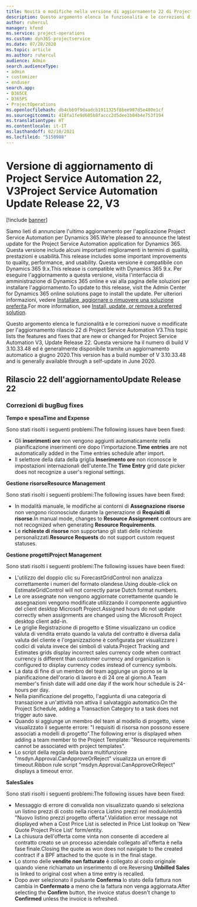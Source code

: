 ```yaml
---
title: Novità o modifiche nella versione di aggiornamento 22 di Project Service Automation V3
description: Questo argomento elenca le funzionalità e le correzioni disponibili nella versione di aggiornamento 22 di Project Service Automation V3.
author: ruhercul
manager: kfend
ms.service: project-operations
ms.custom: dyn365-projectservice
ms.date: 07/28/2020
ms.topic: article
ms.author: ruhercul
audience: Admin
search.audienceType:
- admin
- customizer
- enduser
search.app:
- D365CE
- D365PS
- ProjectOperations
ms.openlocfilehash: db4cbb9f9daadcb1911325f8bee987d5e480e1cf
ms.sourcegitcommit: 418fa1fe9d605b8faccc2d5dee1b04b4e753f194
ms.translationtype: HT
ms.contentlocale: it-IT
ms.lasthandoff: 02/10/2021
ms.locfileid: "5150988"
---
```

# <a name="project-service-automation-update-release-22-v3"></a><span data-ttu-id="1d0ac-103">Versione di aggiornamento di Project Service Automation 22, V3</span><span class="sxs-lookup"><span data-stu-id="1d0ac-103">Project Service Automation Update Release 22, V3</span></span>

[!include [banner](../includes/psa-now-project-operations.md)]

<span data-ttu-id="1d0ac-104">Siamo lieti di annunciare l'ultimo aggiornamento per l'applicazione Project Service Automation per Dynamics 365.</span><span class="sxs-lookup"><span data-stu-id="1d0ac-104">We’re pleased to announce the latest update for the Project Service Automation application for Dynamics 365.</span></span> <span data-ttu-id="1d0ac-105">Questa versione include alcuni importanti miglioramenti in termini di qualità, prestazioni e usabilità.</span><span class="sxs-lookup"><span data-stu-id="1d0ac-105">This release includes some important improvements to quality, performance, and usability.</span></span> <span data-ttu-id="1d0ac-106">Questa versione è compatibile con Dynamics 365 9.x.</span><span class="sxs-lookup"><span data-stu-id="1d0ac-106">This release is compatible with Dynamics 365 9.x.</span></span> <span data-ttu-id="1d0ac-107">Per eseguire l'aggiornamento a questa versione, visita l'interfaccia di amministrazione di Dynamics 365 online e vai alla pagina delle soluzioni per installare l'aggiornamento.</span><span class="sxs-lookup"><span data-stu-id="1d0ac-107">To update to this release, visit the Admin Center for Dynamics 365 online solutions page to install the update.</span></span> <span data-ttu-id="1d0ac-108">Per ulteriori informazioni, vedere [Installare, aggiornare o rimuovere una soluzione preferita](https://docs.microsoft.com/power-platform/admin/install-remove-preferred-solution).</span><span class="sxs-lookup"><span data-stu-id="1d0ac-108">For more information, see [Install, update, or remove a preferred solution](https://docs.microsoft.com/power-platform/admin/install-remove-preferred-solution).</span></span>

<span data-ttu-id="1d0ac-109">Questo argomento elenca le funzionalità e le correzioni nuove o modificate per l'aggiornamento rilascio 22 di Project Service Automation V3.</span><span class="sxs-lookup"><span data-stu-id="1d0ac-109">This topic lists the features and fixes that are new or changed for Project Service Automation V3, Update Release 22.</span></span> <span data-ttu-id="1d0ac-110">Questa versione ha il numero di build V 3.10.33.48 ed è generalmente disponibile tramite un aggiornamento automatico a giugno 2020.</span><span class="sxs-lookup"><span data-stu-id="1d0ac-110">This version has a build number of V 3.10.33.48 and is generally available through a self-update in June 2020.</span></span>

## <a name="update-release-22"></a><span data-ttu-id="1d0ac-111">Rilascio 22 dell'aggiornamento</span><span class="sxs-lookup"><span data-stu-id="1d0ac-111">Update Release 22</span></span>

### <a name="bug-fixes"></a><span data-ttu-id="1d0ac-112">Correzioni di bug</span><span class="sxs-lookup"><span data-stu-id="1d0ac-112">Bug fixes</span></span>



<span data-ttu-id="1d0ac-113">**Tempo e spesa**</span><span class="sxs-lookup"><span data-stu-id="1d0ac-113">**Time and Expense**</span></span>

<span data-ttu-id="1d0ac-114">Sono stati risolti i seguenti problemi:</span><span class="sxs-lookup"><span data-stu-id="1d0ac-114">The following issues have been fixed:</span></span>

- <span data-ttu-id="1d0ac-115">Gli **inserimenti ore** non vengono aggiunti automaticamente nella pianificazione inserimenti ore dopo l'importazione.</span><span class="sxs-lookup"><span data-stu-id="1d0ac-115">**Time entries** are not automatically added in the Time entries schedule after import.</span></span>
- <span data-ttu-id="1d0ac-116">Il selettore della data della griglia **Inserimento ore** non riconosce le impostazioni internazionali dell'utente.</span><span class="sxs-lookup"><span data-stu-id="1d0ac-116">The **Time Entry** grid date picker does not recognize a user's regional settings.</span></span>

<span data-ttu-id="1d0ac-117">**Gestione risorse**</span><span class="sxs-lookup"><span data-stu-id="1d0ac-117">**Resource Management**</span></span>

<span data-ttu-id="1d0ac-118">Sono stati risolti i seguenti problemi:</span><span class="sxs-lookup"><span data-stu-id="1d0ac-118">The following issues have been fixed:</span></span>

- <span data-ttu-id="1d0ac-119">In modalità manuale, le modifiche ai contorni di **Assegnazione risorse** non vengono riconosciute durante la generazione di **Requisiti di risorse**.</span><span class="sxs-lookup"><span data-stu-id="1d0ac-119">In manual mode, changes to **Resource Assignment** contours are not recognized when generating **Resource Requirements**.</span></span>
- <span data-ttu-id="1d0ac-120">Le **richieste di risorse** non supportano gli stati delle richieste personalizzati.</span><span class="sxs-lookup"><span data-stu-id="1d0ac-120">**Resource Requests** do not support custom request statuses.</span></span>

<span data-ttu-id="1d0ac-121">**Gestione progetti**</span><span class="sxs-lookup"><span data-stu-id="1d0ac-121">**Project Management**</span></span>

<span data-ttu-id="1d0ac-122">Sono stati risolti i seguenti problemi:</span><span class="sxs-lookup"><span data-stu-id="1d0ac-122">The following issues have been fixed:</span></span>

- <span data-ttu-id="1d0ac-123">L'utilizzo del doppio clic su ForecastGridControl non analizza correttamente i numeri del formato olandese.</span><span class="sxs-lookup"><span data-stu-id="1d0ac-123">Using double-click on EstimateGridControl will not correctly parse Dutch format numbers.</span></span>
- <span data-ttu-id="1d0ac-124">Le ore assegnate non vengono aggiornate correttamente quando le assegnazioni vengono modificate utilizzando il componente aggiuntivo del client desktop Microsoft Project.</span><span class="sxs-lookup"><span data-stu-id="1d0ac-124">Assigned hours do not update correctly when assignments are changed using the Microsoft Project desktop client add-in.</span></span>
- <span data-ttu-id="1d0ac-125">Le griglie Registrazione di progetto e Stime visualizzano un codice valuta di vendita errato quando la valuta del contratto è diversa dalla valuta del cliente e l'organizzazione è configurata per visualizzare i codici di valuta invece dei simboli di valuta.</span><span class="sxs-lookup"><span data-stu-id="1d0ac-125">Project Tracking and Estimates grids display incorrect sales currency code when contract currency is different than customer currency and organization is configured to display currency codes instead of currency symbols.</span></span>
- <span data-ttu-id="1d0ac-126">La data di fine di un membro del team aggiunge un giorno se la pianificazione dell'orario di lavoro è di 24 ore al giorno.</span><span class="sxs-lookup"><span data-stu-id="1d0ac-126">A Team member's finish date will add one day if the work hour schedule is 24-hours per day.</span></span>
- <span data-ttu-id="1d0ac-127">Nella pianificazione del progetto, l'aggiunta di una categoria di transazione a un'attività non attiva il salvataggio automatico.</span><span class="sxs-lookup"><span data-stu-id="1d0ac-127">On the Project Schedule, adding a Transaction Category to a task does not trigger auto save.</span></span>
- <span data-ttu-id="1d0ac-128">Quando si aggiunge un membro del team al modello di progetto, viene visualizzato il seguente errore: "I requisiti di risorsa non possono essere associati a modelli di progetto".</span><span class="sxs-lookup"><span data-stu-id="1d0ac-128">The following error is displayed when adding a team member to the Project Template: "Resource requirements cannot be associated with project templates".</span></span> 
- <span data-ttu-id="1d0ac-129">Lo script della regola della barra multifunzione "msdyn.Approval.CanApproveOrReject" visualizza un errore di timeout.</span><span class="sxs-lookup"><span data-stu-id="1d0ac-129">Ribbon rule script "msdyn.Approval.CanApproveOrReject" displays a timeout error.</span></span>

<span data-ttu-id="1d0ac-130">**Sales**</span><span class="sxs-lookup"><span data-stu-id="1d0ac-130">**Sales**</span></span>

<span data-ttu-id="1d0ac-131">Sono stati risolti i seguenti problemi:</span><span class="sxs-lookup"><span data-stu-id="1d0ac-131">The following issues have been fixed:</span></span>

- <span data-ttu-id="1d0ac-132">Messaggio di errore di convalida non visualizzato quando si seleziona un listino prezzi di costo nella ricerca Listino prezzi nel modulo/entità "Nuovo listino prezzi progetto offerta".</span><span class="sxs-lookup"><span data-stu-id="1d0ac-132">Validation error message not displayed when a Cost Price List is selected in Price List lookup on 'New Quote Project Price List' form/entity.</span></span>
- <span data-ttu-id="1d0ac-133">La chiusura dell'offerta come vinta non consente di accedere al contratto creato se un processo aziendale collegato all'offerta è nella fase finale.</span><span class="sxs-lookup"><span data-stu-id="1d0ac-133">Closing the quote as won does not navigate to the created contract if a BPF attached to the quote is in the final stage.</span></span>
- <span data-ttu-id="1d0ac-134">Lo storno delle **vendite non fatturate** è collegato al costo originale quando viene richiamato un inserimento di ore.</span><span class="sxs-lookup"><span data-stu-id="1d0ac-134">Reversing **Unbilled Sales** is linked to original cost when a time entry is recalled.</span></span>
- <span data-ttu-id="1d0ac-135">Dopo aver selezionato il pulsante **Conferma** lo stato della fattura non cambia in **Confermato** a meno che la fattura non venga aggiornata.</span><span class="sxs-lookup"><span data-stu-id="1d0ac-135">After selecting the **Confirm** button, the invoice status doesn't change to **Confirmed** unless the invoice is refreshed.</span></span>
